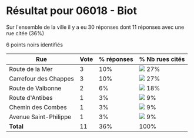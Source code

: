 # Résultat pour 06018 - Biot

Sur l'ensemble de la ville il y a eu 30 réponses dont 11 réponses avec une rue citée (36%)

6 points noirs identifiés

| Rue | Vote | % réponses | % Nb rues cités|
|-----|------|------------|----------------|
| Route de la Mer | 3 | 10% | <img src="../../img/bar_27.gif" />&nbsp;27%|
| Carrefour des Chappes | 3 | 10% | <img src="../../img/bar_27.gif" />&nbsp;27%|
| Route de Valbonne | 2 | 6% | <img src="../../img/bar_18.gif" />&nbsp;18%|
| Route d'Antibes | 1 | 3% | <img src="../../img/bar_9.gif" />&nbsp;9%|
| Chemin des Combes | 1 | 3% | <img src="../../img/bar_9.gif" />&nbsp;9%|
| Avenue Saint-Philippe | 1 | 3% | <img src="../../img/bar_9.gif" />&nbsp;9%|
| **Total** | 11 | 36% | 100%|
